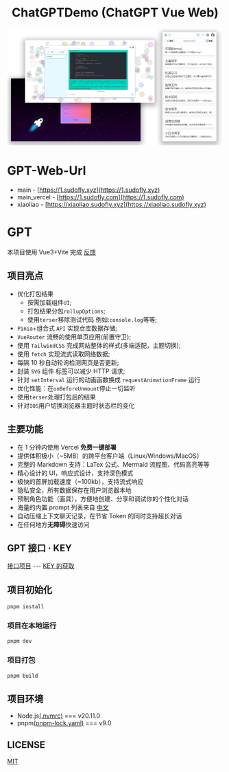 <h1 align="center">ChatGPTDemo (ChatGPT Vue Web)</h1>

![cover](./docs/images/cover.png)

# GPT-Web-Url

- main - [https://1.sudofly.xyz](https://1.sudofly.xyz)
- main_vercel - [https://1.sudofly.com](https://1.sudofly.com)
- xiaoliao - [https://xiaoliao.sudofly.xyz](https://xiaoliao.sudofly.xyz)

# GPT

本项目使用 Vue3+Vite 完成 [反馈](https://github.com/LSH160981/GraduationProject/issues)

## 项目亮点

- 优化打包结果
  - 按需加载组件`UI`;
  - 打包结果分包`rollupOptions`;
  - 使用`terser`移除测试代码 例如:`console.log`等等;
- `Pinia`+组合式 `API` 实现仓库数据存储;
- `VueRouter` 流畅的使用单页应用(前置守卫);
- 使用 `TailwindCSS` 完成网站整体的样式(多端适配，主题切换);
- 使用 `fetch` 实现流式读取网络数据;
- 每隔 10 秒自动轮询检测网页是否更新;
- 封装 `SVG` 组件 <use>标签可以减少 HTTP 请求;
- 针对 `setInterval` 运行的动画函数换成 `requestAnimationFrame` 运行
- 优化性能：在`onBeforeUnmount`停止一切监听
- 使用`terser`处理打包后的结果
- 针对`IOS`用户切换浏览器主题时状态栏的变化

## 主要功能

- 在 1 分钟内使用 Vercel **免费一键部署**
- 提供体积极小（~5MB）的跨平台客户端（Linux/Windows/MacOS）
- 完整的 Markdown 支持：LaTex 公式、Mermaid 流程图、代码高亮等等
- 精心设计的 UI，响应式设计，支持深色模式
- 极快的首屏加载速度（~100kb），支持流式响应
- 隐私安全，所有数据保存在用户浏览器本地
- 预制角色功能（面具），方便地创建、分享和调试你的个性化对话
- 海量的内置 prompt 列表来自 [中文](https://github.com/PlexPt/awesome-chatgpt-prompts-zh)
- 自动压缩上下文聊天记录，在节省 Token 的同时支持超长对话
- 在任何地方**无障碍**快速访问

## GPT 接口 · KEY

<div align="left">

[接口项目](https://github.com/chatanywhere/GPT_API_free) --- [KEY 的获取](https://api.chatanywhere.org/v1/oauth/free/github/render)

</div>

## 项目初始化

```sh
pnpm install
```

### 项目在本地运行

```sh
pnpm dev
```

### 项目打包

```sh
pnpm build
```

## 项目环境

- Node.js[(.nvmrc)](./.nvmrc) === v20.11.0
- pnpm[(pnpm-lock.yaml)](./pnpm-lock.yaml) === v9.0

## LICENSE

[MIT](https://opensource.org/license/mit/)
